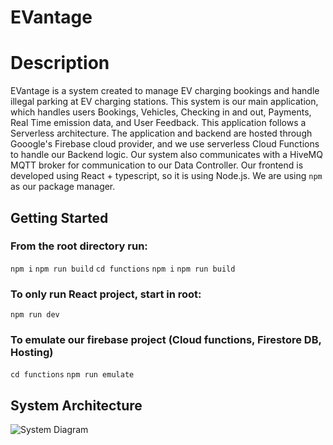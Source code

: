 # EVantage

# Description
EVantage is a system created to manage EV charging bookings and handle illegal parking at EV charging stations. This system is our main application, which handles users Bookings, Vehicles, Checking in and out, Payments, Real Time emission data, and User Feedback. This application follows a Serverless architecture. The application and backend are hosted through Gooogle's Firebase cloud provider, and we use serverless Cloud Functions to handle our Backend logic. Our system also communicates with a HiveMQ MQTT broker for communication to our Data Controller. Our frontend is developed using React +  typescript, so it is using Node.js. We are using `npm` as our package manager.

## Getting Started

### From the root directory run:
`npm i`
`npm run build`
`cd functions`
`npm i`
`npm run build`

### To only run React project, start in root:
`npm run dev`

### To emulate our firebase project (Cloud functions, Firestore DB, Hosting)
`cd functions`
`npm run emulate`

## System Architecture

![System Diagram]()